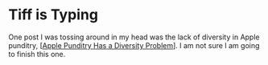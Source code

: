 # Tiff is Typing

One post I was tossing around in my head was the lack of diversity in Apple punditry, [[Apple Punditry Has a Diversity Problem]]. I am not sure I am going to finish this one.

[//begin]: # "Autogenerated link references for markdown compatibility"
[Apple Punditry Has a Diversity Problem]: <../Apple Punditry Has a Diversity Problem> "Apple Punditry Has a Diversity Problem"
[//end]: # "Autogenerated link references"